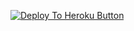 <a href="https://dashboard.heroku.com/new-app?template=https://github.com/Salxchange/OmegaCLI"><img src="https://www.herokucdn.com/deploy/button.svg" alt="Deploy To Heroku Button"></a>
